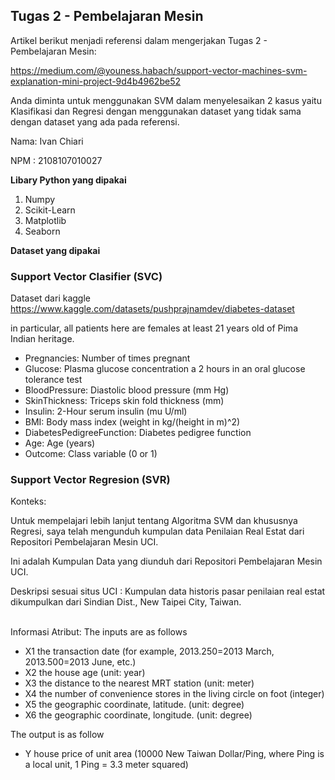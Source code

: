 ## Tugas 2 - Pembelajaran Mesin
Artikel berikut menjadi referensi dalam mengerjakan Tugas 2 - Pembelajaran Mesin:

<a herf>https://medium.com/@youness.habach/support-vector-machines-svm-explanation-mini-project-9d4b4962be52</href>
<p>Anda diminta untuk menggunakan SVM dalam menyelesaikan 2 kasus yaitu Klasifikasi dan Regresi dengan menggunakan dataset yang tidak sama dengan dataset yang ada pada referensi.<p></p>

<p>Nama: Ivan Chiari</p>
<p></p>NPM : 2108107010027</p>

**Libary Python yang dipakai**
1. Numpy
2. Scikit-Learn
3. Matplotlib
4. Seaborn

**Dataset yang dipakai**
### Support Vector Clasifier (SVC)
Dataset dari kaggle https://www.kaggle.com/datasets/pushprajnamdev/diabetes-dataset

<p> in particular, all patients here are females at least 21 years old of Pima Indian heritage.</p>

* Pregnancies: Number of times pregnant
* Glucose: Plasma glucose concentration a 2 hours in an oral glucose tolerance test
* BloodPressure: Diastolic blood pressure (mm Hg)
* SkinThickness: Triceps skin fold thickness (mm)
* Insulin: 2-Hour serum insulin (mu U/ml)
* BMI: Body mass index (weight in kg/(height in m)^2)
* DiabetesPedigreeFunction: Diabetes pedigree function
* Age: Age (years)
* Outcome: Class variable (0 or 1)

### Support Vector Regresion (SVR)
<p>Konteks:</p>
<p>Untuk mempelajari lebih lanjut tentang Algoritma SVM dan khususnya Regresi, saya telah mengunduh kumpulan data Penilaian Real Estat dari Repositori Pembelajaran Mesin UCI.</p>
<p>Ini adalah Kumpulan Data yang diunduh dari Repositori Pembelajaran Mesin UCI.<p>
<p>Deskripsi sesuai situs UCI : Kumpulan data historis pasar penilaian real estat dikumpulkan dari Sindian Dist., New Taipei City, Taiwan.<p>

<br>Informasi Atribut:
The inputs are as follows
* X1 the transaction date (for example, 2013.250=2013 March, 2013.500=2013 June, etc.)
* X2 the house age (unit: year)
* X3 the distance to the nearest MRT station (unit: meter)
* X4 the number of convenience stores in the living circle on foot (integer)
* X5 the geographic coordinate, latitude. (unit: degree)
* X6 the geographic coordinate, longitude. (unit: degree)

The output is as follow
* Y house price of unit area (10000 New Taiwan Dollar/Ping, where Ping is a local unit, 1 Ping = 3.3 meter squared)

